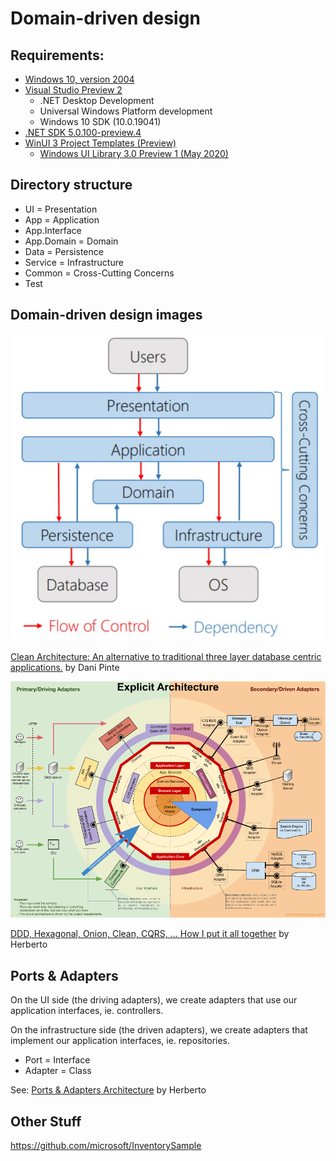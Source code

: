# Domain-driven design

## Requirements:
- [Windows 10, version 2004](https://docs.microsoft.com/en-us/windows/release-information)
- [Visual Studio Preview 2](https://visualstudio.microsoft.com/vs/preview)
    - .NET Desktop Development
    - Universal Windows Platform development
    - Windows 10 SDK (10.0.19041)
- [.NET SDK 5.0.100-preview.4](https://dotnet.microsoft.com/download/dotnet/5.0)
- [WinUI 3 Project Templates (Preview)](https://aka.ms/winui3/previewdownload)
    - [Windows UI Library 3.0 Preview 1 (May 2020)](https://docs.microsoft.com/en-us/windows/apps/winui/winui3)

## Directory structure

- UI = Presentation
- App = Application
- App.Interface
- App.Domain = Domain
- Data = Persistence
- Service = Infrastructure
- Common = Cross-Cutting Concerns
- Test

## Domain-driven design images
![DependenciesBetweenLayers.jpg](doc/DependenciesBetweenLayers.jpg)

[Clean Architecture: An alternative to traditional three layer database centric applications.](http://www.pinte.ro/Blog/DesignPatterns/Clean-Architecture-An-alternative-to-traditional-three-layer-database-centric-applications/37) by Dani Pinte

![ExplicitArchitecture.png](doc/ExplicitArchitecture.png)

[DDD, Hexagonal, Onion, Clean, CQRS, … How I put it all together](https://herbertograca.com/2017/11/16/explicit-architecture-01-ddd-hexagonal-onion-clean-cqrs-how-i-put-it-all-together) by Herberto

## Ports & Adapters

On the UI side (the driving adapters), we create adapters that use our application interfaces, ie. controllers.

On the infrastructure side (the driven adapters), we create adapters that implement our application interfaces, ie. repositories.

- Port = Interface
- Adapter = Class

See: [Ports & Adapters Architecture](https://herbertograca.com/2017/09/14/ports-adapters-architecture) by Herberto

## Other Stuff

https://github.com/microsoft/InventorySample